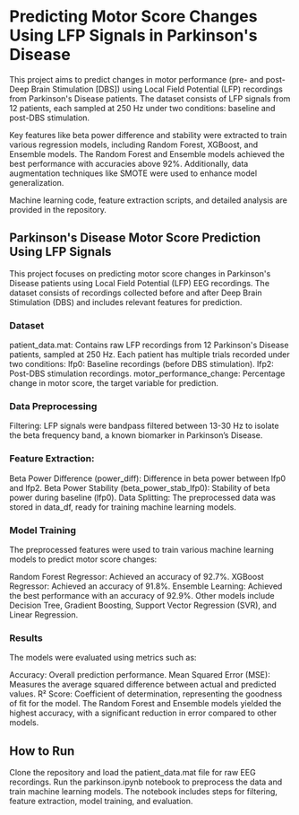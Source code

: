 # Predicting Motor Score Changes Using LFP Signals in Parkinson's Disease
This project aims to predict changes in motor performance (pre- and post-Deep Brain Stimulation [DBS]) using Local Field Potential (LFP) recordings from Parkinson's Disease patients. The dataset consists of LFP signals from 12 patients, each sampled at 250 Hz under two conditions: baseline and post-DBS stimulation.

Key features like beta power difference and stability were extracted to train various regression models, including Random Forest, XGBoost, and Ensemble models. The Random Forest and Ensemble models achieved the best performance with accuracies above 92%. Additionally, data augmentation techniques like SMOTE were used to enhance model generalization.

Machine learning code, feature extraction scripts, and detailed analysis are provided in the repository.



## Parkinson's Disease Motor Score Prediction Using LFP Signals
This project focuses on predicting motor score changes in Parkinson's Disease patients using Local Field Potential (LFP) EEG recordings. The dataset consists of recordings collected before and after Deep Brain Stimulation (DBS) and includes relevant features for prediction.

### Dataset
patient_data.mat: Contains raw LFP recordings from 12 Parkinson's Disease patients, sampled at 250 Hz. Each patient has multiple trials recorded under two conditions:
lfp0: Baseline recordings (before DBS stimulation).
lfp2: Post-DBS stimulation recordings.
motor_performance_change: Percentage change in motor score, the target variable for prediction.
### Data Preprocessing
Filtering: LFP signals were bandpass filtered between 13-30 Hz to isolate the beta frequency band, a known biomarker in Parkinson’s Disease.
### Feature Extraction:
Beta Power Difference (power_diff): Difference in beta power between lfp0 and lfp2.
Beta Power Stability (beta_power_stab_lfp0): Stability of beta power during baseline (lfp0).
Data Splitting: The preprocessed data was stored in data_df, ready for training machine learning models.
### Model Training
The preprocessed features were used to train various machine learning models to predict motor score changes:

Random Forest Regressor: Achieved an accuracy of 92.7%.
XGBoost Regressor: Achieved an accuracy of 91.8%.
Ensemble Learning: Achieved the best performance with an accuracy of 92.9%.
Other models include Decision Tree, Gradient Boosting, Support Vector Regression (SVR), and Linear Regression.
### Results
The models were evaluated using metrics such as:

Accuracy: Overall prediction performance.
Mean Squared Error (MSE): Measures the average squared difference between actual and predicted values.
R² Score: Coefficient of determination, representing the goodness of fit for the model.
The Random Forest and Ensemble models yielded the highest accuracy, with a significant reduction in error compared to other models.

## How to Run
Clone the repository and load the patient_data.mat file for raw EEG recordings.
Run the parkinson.ipynb notebook to preprocess the data and train machine learning models.
The notebook includes steps for filtering, feature extraction, model training, and evaluation.
